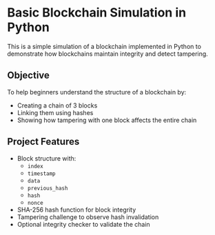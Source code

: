 # Basic Blockchain Simulation in Python

This is a simple simulation of a blockchain implemented in Python to demonstrate how blockchains maintain integrity and detect tampering.

## Objective

To help beginners understand the structure of a blockchain by:

- Creating a chain of 3 blocks
- Linking them using hashes
- Showing how tampering with one block affects the entire chain

##  Project Features

- Block structure with:
  - `index`
  - `timestamp`
  - `data`
  - `previous_hash`
  - `hash`
  - `nonce`
- SHA-256 hash function for block integrity
- Tampering challenge to observe hash invalidation
- Optional integrity checker to validate the chain
